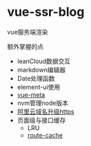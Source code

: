 # vue-ssr-blog
vue服务端渲染

额外掌握的点
- leanCloud数据交互
- markdown编辑器
- Date处理函数
- element-ui使用
- [vue-meta](https://github.com/declandewet/vue-meta)
- nvm管理node版本
- [阿里云域名升级https](https://blog.csdn.net/cslucifer/article/details/79077831)
- 页面级与接口缓存
  - LRU
  - [route-cache](https://github.com/bradoyler/route-cache)
